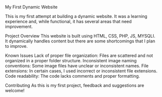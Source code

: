 My First Dynamic Website

This is my first attempt at building a dynamic website. It was a learning experience and, while functional, it has several areas that need improvement.

Project Overview
This website is built using HTML, CSS, PHP, JS, MYSQLI. It dynamically handles content but there are some shortcomings that I plan to improve.

Known Issues
Lack of proper file organization: Files are scattered and not organized in a proper folder structure.
Inconsistent image naming conventions: Some image files have unclear or inconsistent names.
File extensions: In certain cases, I used incorrect or inconsistent file extensions.
Code readability: The code lacks comments and proper formatting.

Contributing
As this is my first project, feedback and suggestions are welcome!
